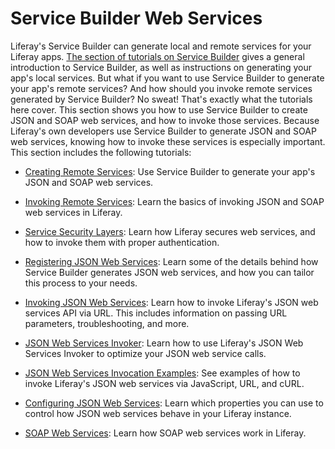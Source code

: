 # Service Builder Web Services

Liferay's Service Builder can generate local and remote services for your 
Liferay apps. 
[The section of tutorials on Service Builder](/develop/tutorials/-/knowledge_base/7-1/what-is-service-builder) 
gives a general introduction to Service Builder, as well as instructions on 
generating your app's local services. But what if you want to use Service
Builder to generate your app's remote services? And how should you invoke remote 
services generated by Service Builder? No sweat! That's exactly what the 
tutorials here cover. This section shows you how to use Service Builder to 
create JSON and SOAP web services, and how to invoke those services. Because 
Liferay's own developers use Service Builder to generate JSON and SOAP web 
services, knowing how to invoke these services is especially important. This 
section includes the following tutorials:

- [Creating Remote Services](/develop/tutorials/-/knowledge_base/7-1/creating-remote-services): 
  Use Service Builder to generate your app's JSON and SOAP web services.

- [Invoking Remote Services](/develop/tutorials/-/knowledge_base/7-1/invoking-remote-services): 
  Learn the basics of invoking JSON and SOAP web services in Liferay.

- [Service Security Layers](/develop/tutorials/-/knowledge_base/7-1/service-security-layers):
  Learn how Liferay secures web services, and how to invoke them with proper 
  authentication.

- [Registering JSON Web Services](/develop/tutorials/-/knowledge_base/7-1/registering-json-web-services):
  Learn some of the details behind how Service Builder generates JSON web 
  services, and how you can tailor this process to your needs. 

- [Invoking JSON Web Services](/develop/tutorials/-/knowledge_base/7-1/invoking-json-web-services):
  Learn how to invoke Liferay's JSON web services API via URL. This includes 
  information on passing URL parameters, troubleshooting, and more. 

- [JSON Web Services Invoker](/develop/tutorials/-/knowledge_base/7-1/json-web-services-invoker): 
  Learn how to use Liferay's JSON Web Services Invoker to optimize your JSON web 
  service calls.

- [JSON Web Services Invocation Examples](/develop/tutorials/-/knowledge_base/7-1/json-web-services-invocation-examples):
  See examples of how to invoke Liferay's JSON web services via JavaScript, URL, 
  and cURL. 

- [Configuring JSON Web Services](/develop/tutorials/-/knowledge_base/7-1/portal-configuration-of-json-web-services):
  Learn which properties you can use to control how JSON web services behave in 
  your Liferay instance. 

- [SOAP Web Services](/develop/tutorials/-/knowledge_base/7-1/soap-web-services):
  Learn how SOAP web services work in Liferay. 
